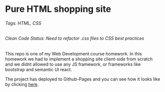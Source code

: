 # Pure HTML shopping site
###### Tags: HTML, CSS
###### Clean Code Status: Need to refactor .css files to CSS best practices
This repo is one of my Web Development course homework. In this homework we had to implement a shopping site client-side from scratch and we didnt allowed to use any JS framework, or frameworks like bootstrap and semantic UI react.


The project has deployed to Github-Pages and you can see how it looks like by clicking [here](https://myieproject.github.io//).


